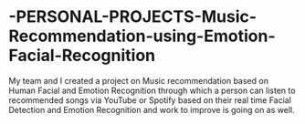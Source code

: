 # -PERSONAL-PROJECTS-Music-Recommendation-using-Emotion-Facial-Recognition
My team and I created a project on Music recommendation based on Human Facial and Emotion Recognition through which a person can listen to recommended songs via YouTube or Spotify based on their real time Facial Detection and Emotion Recognition and work to improve is going on as well.
